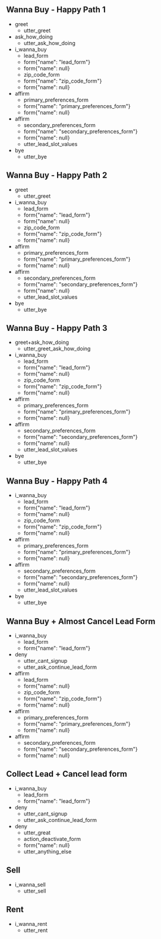 ## Wanna Buy - Happy Path 1
* greet
    - utter_greet
* ask_how_doing
    - utter_ask_how_doing
* i_wanna_buy
    - lead_form
    - form{"name": "lead_form"}
    - form{"name": null}
    - zip_code_form
    - form{"name": "zip_code_form"}
    - form{"name": null}
* affirm
    - primary_preferences_form
    - form{"name": "primary_preferences_form"}
    - form{"name": null}
* affirm
    - secondary_preferences_form
    - form{"name": "secondary_preferences_form"}
    - form{"name": null}
    - utter_lead_slot_values
* bye
    - utter_bye

## Wanna Buy - Happy Path 2
* greet
    - utter_greet
* i_wanna_buy
    - lead_form
    - form{"name": "lead_form"}
    - form{"name": null}
    - zip_code_form
    - form{"name": "zip_code_form"}
    - form{"name": null}
* affirm
    - primary_preferences_form
    - form{"name": "primary_preferences_form"}
    - form{"name": null}
* affirm
    - secondary_preferences_form
    - form{"name": "secondary_preferences_form"}
    - form{"name": null}
    - utter_lead_slot_values
* bye
    - utter_bye

## Wanna Buy - Happy Path 3
* greet+ask_how_doing
    - utter_greet_ask_how_doing
* i_wanna_buy
    - lead_form
    - form{"name": "lead_form"}
    - form{"name": null}
    - zip_code_form
    - form{"name": "zip_code_form"}
    - form{"name": null}
* affirm
    - primary_preferences_form
    - form{"name": "primary_preferences_form"}
    - form{"name": null}
* affirm
    - secondary_preferences_form
    - form{"name": "secondary_preferences_form"}
    - form{"name": null}
    - utter_lead_slot_values
* bye
    - utter_bye

## Wanna Buy - Happy Path 4
* i_wanna_buy
    - lead_form
    - form{"name": "lead_form"}
    - form{"name": null}
    - zip_code_form
    - form{"name": "zip_code_form"}
    - form{"name": null}
* affirm
    - primary_preferences_form
    - form{"name": "primary_preferences_form"}
    - form{"name": null}
* affirm
    - secondary_preferences_form
    - form{"name": "secondary_preferences_form"}
    - form{"name": null}
    - utter_lead_slot_values
* bye
    - utter_bye

## Wanna Buy + Almost Cancel Lead Form
* i_wanna_buy
    - lead_form
    - form{"name": "lead_form"}
* deny
    - utter_cant_signup
    - utter_ask_continue_lead_form
* affirm
    - lead_form
    - form{"name": null}
    - zip_code_form
    - form{"name": "zip_code_form"}
    - form{"name": null}
* affirm
    - primary_preferences_form
    - form{"name": "primary_preferences_form"}
    - form{"name": null}
* affirm
    - secondary_preferences_form
    - form{"name": "secondary_preferences_form"}
    - form{"name": null}

## Collect Lead + Cancel lead form
* i_wanna_buy
    - lead_form
    - form{"name": "lead_form"}
* deny
    - utter_cant_signup
    - utter_ask_continue_lead_form
* deny
    - utter_great
    - action_deactivate_form
    - form{"name": null}
    - utter_anything_else

## Sell
* i_wanna_sell
    - utter_sell

## Rent
* i_wanna_rent
    - utter_rent